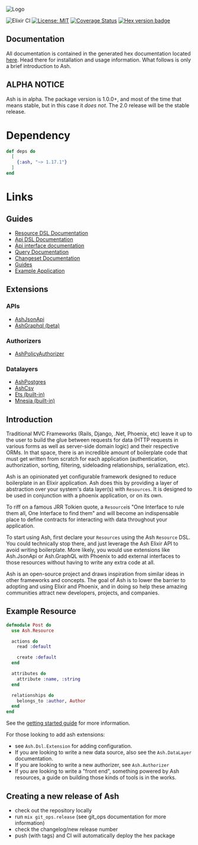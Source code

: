 ![Logo](https://github.com/ash-project/ash/blob/master/logos/cropped-for-header.png?raw=true)

![Elixir CI](https://github.com/ash-project/ash/workflows/Ash%20CI/badge.svg)
[![License: MIT](https://img.shields.io/badge/License-MIT-yellow.svg)](https://opensource.org/licenses/MIT)
[![Coverage Status](https://coveralls.io/repos/github/ash-project/ash/badge.svg?branch=master)](https://coveralls.io/github/ash-project/ash?branch=master)
[![Hex version badge](https://img.shields.io/hexpm/v/ash.svg)](https://hex.pm/packages/ash)

## Documentation

All documentation is contained in the generated hex documentation located [here](https://hexdocs.pm/ash). Head there for installation and usage information. What follows is only a brief introduction to Ash.

## ALPHA NOTICE

Ash is in alpha. The package version is 1.0.0+, and most of the time that means stable, but in this case it _does not_. The 2.0 release will be the stable release.

# Dependency

```elixir
def deps do
  [
    {:ash, "~> 1.17.1"}
  ]
end
```

# Links

## Guides

- [Resource DSL Documentation](https://hexdocs.pm/ash/Ash.Resource.Dsl.html)
- [Api DSL Documentation](https://hexdocs.pm/ash/Ash.Api.Dsl.html)
- [Api interface documentation](https://hexdocs.pm/ash/Ash.Api.html)
- [Query Documentation](https://hexdocs.pm/ash/Ash.Query.html)
- [Changeset Documentation](https://hexdocs.pm/ash/Ash.Changeset.html)
- [Guides](https://hexdocs.pm/ash/getting_started.html)
- [Example Application](https://github.com/ash-project/ash_example)

## Extensions

### APIs

- [AshJsonApi](https://hexdocs.pm/ash_json_api)
- [AshGraphql (beta)](https://hexdocs.pm/ash_graphql)

### Authorizers

- [AshPolicyAuthorizer](https://hexdocs.pm/ash_policy_authorizer)

### Datalayers

- [AshPostgres](https://hexdocs.pm/ash_postgres)
- [AshCsv](https://hexdocs.pm/ash_csv)
- [Ets (built-in)](https://hexdocs.pm/ash/Ash.DataLayer.Ets.html)
- [Mnesia (built-in)](https://hexdocs.pm/ash/Ash.DataLayer.Mnesia.html)

## Introduction

Traditional MVC Frameworks (Rails, Django, .Net, Phoenix, etc) leave it up to the user to build the glue between requests for data (HTTP requests in various forms as well as server-side domain logic) and their respective ORMs. In that space, there is an incredible amount of boilerplate code that must get written from scratch for each application (authentication, authorization, sorting, filtering, sideloading relationships, serialization, etc).

Ash is an opinionated yet configurable framework designed to reduce boilerplate in an Elixir application. Ash does this by providing a layer of abstraction over your system's data layer(s) with `Resources`. It is designed to be used in conjunction with a phoenix application, or on its own.

To riff on a famous JRR Tolkien quote, a `Resource`is "One Interface to rule them all, One Interface to find them" and will become an indispensable place to define contracts for interacting with data throughout your application.

To start using Ash, first declare your `Resources` using the Ash `Resource` DSL. You could technically stop there, and just leverage the Ash Elixir API to avoid writing boilerplate. More likely, you would use extensions like Ash.JsonApi or Ash.GraphQL with Phoenix to add external interfaces to those resources without having to write any extra code at all.

Ash is an open-source project and draws inspiration from similar ideas in other frameworks and concepts. The goal of Ash is to lower the barrier to adopting and using Elixir and Phoenix, and in doing so help these amazing communities attract new developers, projects, and companies.

## Example Resource

```elixir
defmodule Post do
  use Ash.Resource

  actions do
    read :default

    create :default
  end

  attributes do
    attribute :name, :string
  end

  relationships do
    belongs_to :author, Author
  end
end
```

See the [getting started guide](getting_started.html) for more information.

For those looking to add ash extensions:

- see `Ash.Dsl.Extension` for adding configuration.
- If you are looking to write a new data source, also see the `Ash.DataLayer` documentation.
- If you are looking to write a new authorizer, see `Ash.Authorizer`
- If you are looking to write a "front end", something powered by Ash resources, a guide on
  building those kinds of tools is in the works.

## Creating a new release of Ash

- check out the repository locally
- run `mix git_ops.release` (see git_ops documentation for more information)
- check the changelog/new release number
- push (with tags) and CI will automatically deploy the hex package
